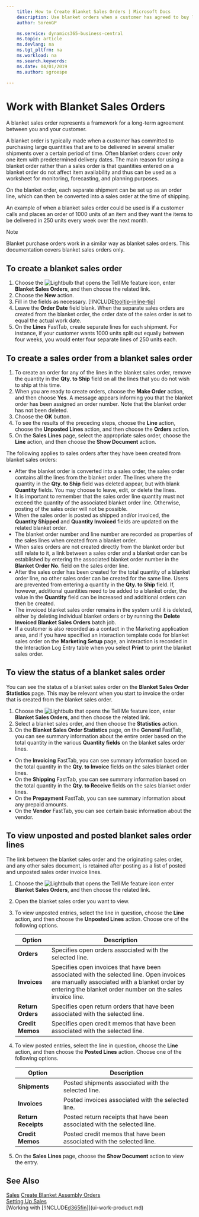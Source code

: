 ```yaml
---
    title: How to Create Blanket Sales Orders | Microsoft Docs
    description: Use blanket orders when a customer has agreed to buy large quantities that are to be delivered in several smaller shipments over a certain period of time.
    author: SorenGP

    ms.service: dynamics365-business-central
    ms.topic: article
    ms.devlang: na
    ms.tgt_pltfrm: na
    ms.workload: na
    ms.search.keywords:
    ms.date: 04/01/2019
    ms.author: sgroespe

---
```

# Work with Blanket Sales Orders
A blanket sales order represents a framework for a long-term agreement between you and your customer.

A blanket order is typically made when a customer has committed to purchasing large quantities that are to be delivered in several smaller shipments over a certain period of time. Often blanket orders cover only one item with predetermined delivery dates. The main reason for using a blanket order rather than a sales order is that quantities entered on a blanket order do not affect item availability and thus can be used as a worksheet for monitoring, forecasting, and planning purposes.

On the blanket order, each separate shipment can be set up as an order line, which can then be converted into a sales order at the time of shipping.

An example of when a blanket sales order could be used is if a customer calls and places an order of 1000 units of an item and they want the items to be delivered in 250 units every week over the next month.

> [!NOTE]
> Blanket purchase orders work in a similar way as blanket sales orders. This documentation covers blanket sales orders only.

## To create a blanket sales order  
1. Choose the ![Lightbulb that opens the Tell Me feature](media/ui-search/search_small.png "Tell me what you want to do") icon, enter **Blanket Sales Orders**, and then choose the related link.  
2. Choose the **New** action.  
3. Fill in the fields as necessary. [!INCLUDE[tooltip-inline-tip](includes/tooltip-inline-tip_md.md)]
4.  Leave the **Order Date** field blank. When the separate sales orders are created from the blanket order, the order date of the sales order is set to equal the actual work date.
5. On the **Lines** FastTab, create separate lines for each shipment. For instance, if your customer wants 1000 units split out equally between four weeks, you would enter four separate lines of 250 units each.   

## To create a sales order from a blanket sales order  

1.  To create an order for any of the lines in the blanket sales order, remove the quantity in the **Qty. to Ship** field on all the lines that you do not wish to ship at this time.  
2.  When you are ready to create orders, choose the **Make Order** action, and then choose **Yes**. A message appears informing you that the blanket order has been assigned an order number. Note that the blanket order has not been deleted.  
3.  Choose the **OK** button.  
4.  To see the results of the preceding steps, choose the **Line** action, choose the **Unposted Lines** action, and then choose the **Orders** action.  
5.  On the **Sales Lines** page, select the appropriate sales order, choose the **Line** action, and then choose the **Show Document** action.  

The following applies to sales orders after they have been created from blanket sales orders:  

- After the blanket order is converted into a sales order, the sales order contains all the lines from the blanket order. The lines where the quantity in the **Qty. to Ship** field was deleted appear, but with blank **Quantity** fields. You may choose to leave, edit, or delete the lines.  
- It is important to remember that the sales order line quantity must not exceed the quantity of the associated blanket order line. Otherwise, posting of the sales order will not be possible.  
- When the sales order is posted as shipped and/or invoiced, the **Quantity Shipped** and **Quantity Invoiced** fields are updated on the related blanket order.  
- The blanket order number and line number are recorded as properties of the sales lines when created from a blanket order.  
- When sales orders are not created directly from the blanket order but still relate to it, a link between a sales order and a blanket order can be established by entering the associated blanket order number in the **Blanket Order No.** field on the sales order line.  
- After the sales order has been created for the total quantity of a blanket order line, no other sales order can be created for the same line. Users are prevented from entering a quantity in the **Qty. to Ship** field. If, however, additional quantities need to be added to a blanket order, the value in the **Quantity** field can be increased and additional orders can then be created.  
- The invoiced blanket sales order remains in the system until it is deleted, either by deleting individual blanket orders or by running the **Delete Invoiced Blanket Sales Orders** batch job.  
- If a customer is also recorded as a contact in the Marketing application area, and if you have specified an interaction template code for blanket sales order on the **Marketing Setup** page, an interaction is recorded in the Interaction Log Entry table when you select **Print** to print the blanket sales order.

## To view the status of a blanket sales order  
You can see the status of a blanket sales order on the **Blanket Sales Order Statistics** page. This may be relevant when you start to invoice the order that is created from the blanket sales order.  

1.  Choose the ![Lightbulb that opens the Tell Me feature](media/ui-search/search_small.png "Tell me what you want to do") icon, enter **Blanket Sales Orders**, and then choose the related link.  
2.  Select a blanket sales order, and then choose the **Statistics** action.  
3.  On the **Blanket Sales Order Statistics** page, on the **General** FastTab, you can see summary information about the entire order based on the total quantity in the various **Quantity fields** on the blanket sales order lines.  

- On the **Invoicing** FastTab, you can see summary information based on the total quantity in the **Qty. to Invoice** fields on the sales blanket order lines.  
- On the **Shipping** FastTab, you can see summary information based on the total quantity in the **Qty. to Receive** fields on the sales blanket order lines.  
- On the **Prepayment** FastTab, you can see summary information about any prepaid amounts.  
- On the **Vendor** FastTab, you can see certain basic information about the vendor.    

## To view unposted and posted blanket sales order lines   
The link between the blanket sales order and the originating sales order, and any other sales document, is retained after posting as a list of posted and unposted sales order invoice lines.  

1. Choose the ![Lightbulb that opens the Tell Me feature](media/ui-search/search_small.png "Tell me what you want to do") icon enter **Blanket Sales Orders**, and then choose the related link.
2. Open the blanket sales order you want to view.
3. To view unposted entries, select the line in question, choose the **Line** action, and then choose the **Unposted Lines** action. Choose one of the following options.  

    |Option|Description|
    |--|--|
    |**Orders**|Specifies open orders associated with the selected line.|
    |**Invoices**|Specifies open invoices that have been associated with the selected line. Open invoices are manually associated with a blanket order by entering the blanket order number on the sales invoice line.|
    |**Return Orders**|Specifies open return orders that have been associated with the selected line.|
    |**Credit Memos**|Specifies open credit memos that have been associated with the selected line.|

4. To view posted entries, select the line in question, choose the **Line** action, and then choose the **Posted Lines** action. Choose one of the following options.  

    |Option|Description|
    |---|----|
    |**Shipments**|Posted shipments associated with the selected line.|
    |**Invoices**|Posted invoices associated with the selected line.|
    |**Return Receipts**|Posted return receipts that have been associated with the selected line.|
    |**Credit Memos**|Posted credit memos that have been associated with the selected line.|

5. On the **Sales Lines** page, choose the **Show Document** action to view the entry.

## See Also
[Sales](sales-manage-sales.md)
[Create Blanket Assembly Orders](assembly-how-to-create-blanket-assembly-orders.md)  
[Setting Up Sales](sales-setup-sales.md)  
[Working with [!INCLUDE[d365fin](includes/d365fin_md.md)]](ui-work-product.md)
